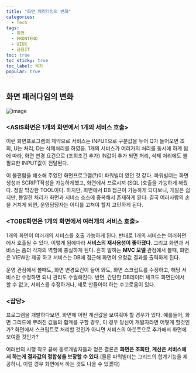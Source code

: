 ```yaml
---
title: "화면 패러다임의 변화"
categories:
  - Tech
tags: 
  - 화면
  - FRONTEND
  - UIUX
  - 금융IT
toc: true
toc_sticky: true
toc_label: 목차
popular: true
---
```


## 화면 패러다임의 변화


![image](https://py0777.github.io/assets/image/change-ui/change-ui_1.jpg)

### **<ASIS화면은 1개의 화면에서 1개의 서비스 호출>**

이런 화면프로그램의 제약으로 서비스는 INPUT으로 구분값을 두어 Q가 들어오면 조회, U는 처리, D는 삭제처리를 하였음. 1개의 서비스가 여러가지 처리를 동시에 하게 됨에 따라, 화면 변경 요건으로 (조회조건 추가) IN값이 추가 되면 처리, 삭제 처리에도 불필요한 INPUT값이 전달된다.

이 불편함을 해소해 주었던 화면프로그램(?)이 파워빌더 였던 것 같다. 파워빌더는 화면생성과 SCRIPT작성을 가능하게했고, 화면에서 프로시져 (SQL )호출을 가능하게 해줬다. 정말 막강한 TOOL이다. 하지만, 화면에서 DB 접근이 가능하게 되다보니, 개발은 쉽지만, 동일한 처리가 화면과 서비스 소스에 중복해서 존재하게 된다. 결국 여러사람의 손을 거치게 되면, 운영담당자는 어디를 고쳐야 할지 고민하게 된다.

### **<TOBE화면은 1개의 화면에서 여러개의 서비스 호출>**

1개의 화면이 여러개의 서비스를 호출 가능하게 된다.  반대로 1개의 서비스는 여러화면에서 호출될 수 있다. 이렇게 됨에따라 **서비스의 재사용성이 좋아졌다**. 그리고 화면과 서비스는 좀더 각자의 역할에 충실하게 된다. 흔히 말하는 **MVC 모델** 관점에서 볼때, 화면은 VIEW만 제공 하고 서비스는 DB에 접근해 화면이 요청값 결과를 출력하게 된다.

운영 관점에서 볼때도, 화면 변경요건이 들어 와도, 화면 스크립트를 수정하고, 해당 서비스만 수정하면 되니 관리도 수월해진다. 반면, 간단한 DB데이터 체크도 화면단에서 할 수 없고, 서비스를 수정하거나, 새로 만들어야 하는 수고로움이 있다.

### <잡담>

프로그램을 개발하다보면, 화면에 어떤 계산값을 보여줘야 할 경우가 있다. 예를들어, 화면 그리드에 뿌려진 값들의 합계를 구할 경우, 이 경우 당신이 개발자라면 어떻게 할것인가? 화면에서 스크립트로 처리할 것인가 아니면 서비스의 아웃풋으로 추가해서 화면에 보여줄 것인가?

여러번의 시행 착오 끝에 동료개발자들과 얻은 결론은 **화면은 조회만, 계산은 서비스에서 하는게 결과값의 정합성을 보장할 수 있다.**(물론 파워빌더는 그리드의 합계기능을 제공하니, 이럴 경우 화면에서 하는 것도 나을 수 있겠다)